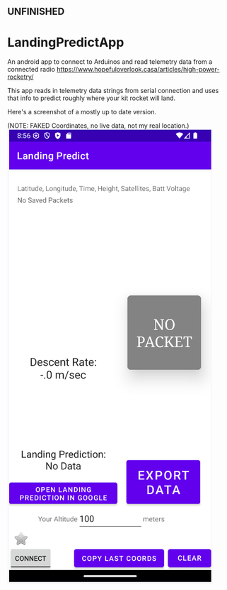 ## UNFINISHED
# LandingPredictApp
An android app to connect to Arduinos and read telemetry data from a connected radio https://www.hopefuloverlook.casa/articles/high-power-rocketry/

This app reads in telemetry data strings from serial connection and uses that info to predict roughly where your kit rocket will land.

Here's a screenshot of a mostly up to date version. 


(NOTE: FAKED Coordinates, no live data, not my real location.)
![screenshot](LandingPredict.png)